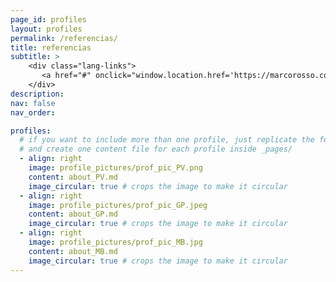 ```yaml
---
page_id: profiles
layout: profiles
permalink: /referencias/
title: referencias
subtitle: >
    <div class="lang-links">
       <a href="#" onclick="window.location.href='https://marcorosso.com/references/'; return false;">references</a>&nbsp;|&nbsp;<a href="/it/referenze/" hreflang="it">referenze</a>
    </div>
description:
nav: false
nav_order:

profiles:
  # if you want to include more than one profile, just replicate the following block
  # and create one content file for each profile inside _pages/
  - align: right
    image: profile_pictures/prof_pic_PV.png
    content: about_PV.md
    image_circular: true # crops the image to make it circular
  - align: right
    image: profile_pictures/prof_pic_GP.jpeg
    content: about_GP.md
    image_circular: true # crops the image to make it circular
  - align: right
    image: profile_pictures/prof_pic_MB.jpg
    content: about_MB.md
    image_circular: true # crops the image to make it circular
---
```

